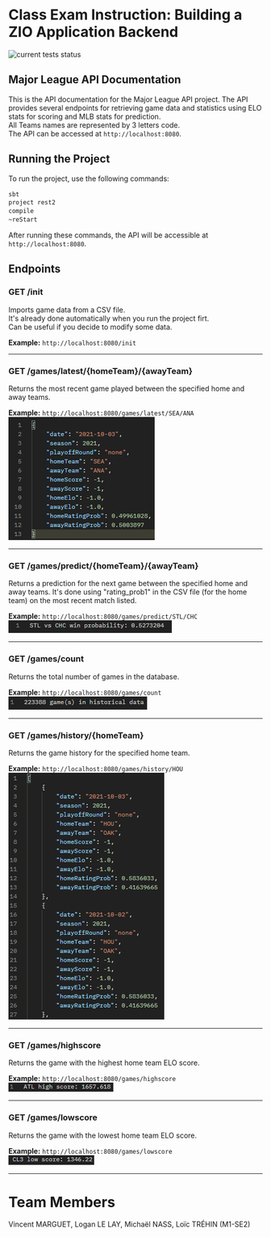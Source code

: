 # Class Exam Instruction: Building a ZIO Application Backend
![current tests status](https://github.com/plugnpush/projectfunctionalprogramming2/actions/workflows/scala.yml/badge.svg)

## Major League API Documentation

This is the API documentation for the Major League API project. The API provides several endpoints for retrieving game data and statistics using ELO stats for scoring and MLB stats for prediction.  
All Teams names are represented by 3 letters code.  
The API can be accessed at `http://localhost:8080`.

## Running the Project

To run the project, use the following commands:

```bash
sbt
project rest2
compile
~reStart
```

After running these commands, the API will be accessible at `http://localhost:8080`.

## Endpoints

### GET /init

Imports game data from a CSV file.  
It's already done automatically when you run the project firt.  
Can be useful if you decide to modify some data.  

**Example:** `http://localhost:8080/init`

---

### GET /games/latest/{homeTeam}/{awayTeam}

Returns the most recent game played between the specified home and away teams.  

**Example:** `http://localhost:8080/games/latest/SEA/ANA`  
![exemple](images/2.png)

---

### GET /games/predict/{homeTeam}/{awayTeam}

Returns a prediction for the next game between the specified home and away teams.
It's done using "rating_prob1" in the CSV file (for the home team) on the most recent match listed.

**Example:** `http://localhost:8080/games/predict/STL/CHC`  
![exemple](images/1.png)

---

### GET /games/count

Returns the total number of games in the database.

**Example:** `http://localhost:8080/games/count`  
![exemple](images/4.png)

---

### GET /games/history/{homeTeam}

Returns the game history for the specified home team.

**Example:** `http://localhost:8080/games/history/HOU`  
![exemple](images/3.png)

---

### GET /games/highscore

Returns the game with the highest home team ELO score.

**Example:** `http://localhost:8080/games/highscore`  
![exemple](images/5.png)

---

### GET /games/lowscore

Returns the game with the lowest home team ELO score.

**Example:** `http://localhost:8080/games/lowscore`  
![exemple](images/6.png)

---

# Team Members
Vincent MARGUET, Logan LE LAY, Michaël NASS, Loïc TRÉHIN (M1-SE2)
